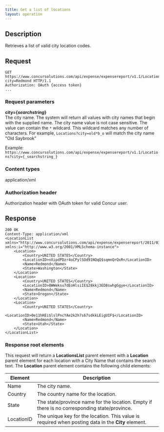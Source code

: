 ```yaml
---
title: Get a list of locations
layout: operation
---
```


## Description
Retrieves a list of valid city location codes.

## Request
```
GET https://www.concursolutions.com/api/expense/expensereport/v1.1/Locations?city=Redmond HTTP/1.1
Authorization: OAuth {access token}
...
```

### Request parameters
**city={_searchstring_}**  
The city name. The system will return all values with city names that begin with the supplied name. The city name value is not case sensitive. The value can contain the `*` wildcard. This wildcard matches any number of characters. For example, `Locations?city=old*b_o` will match the city name "Old Saybrook"

Example:  
`https://www.concursolutions.com/api/expense/expensereport/v1.1/Locations?city={_searchstring_}`

### Content types
application/xml

### Authorization header
Authorization header with OAuth token for valid Concur user.

## Response

    200 OK
    Content-Type: application/xml
    <LocationList xmlns="http://www.concursolutions.com/api/expense/expensereport/2011/03" xmlns:i="http://www.w3.org/2001/XMLSchema-instance">
        <Location>
            <Country>UNITED STATES</Country>
            <LocationID>nXipdPDzr4oCPylSOd91NQqQ$sqmnQrQxR</LocationID>
            <Name>Redmond</Name>
            <State>Washington</State>
        </Location>
        <Location>
            <Country>UNITED STATES</Country>
            <LocationID>8WWeksu7dEoHlsiIE$28kkj3ED8swhgGgye</LocationID>
            <Name>Redmond</Name>
            <State>Oregon</State>
        </Location>
        <Location>
            <Country>UNITED STATES</Country>
            <LocationID>Oe11hKEi$lslPncYAe2k2h7s67sdkkLEigUIF$</LocationID>
            <Name>Redmond</Name>
            <State>Utah</State>
        </Location>
    </LocationList>

### Response root elements
This request will return a **LocationsList** parent element with a **Location** parent element for each location with a City Name that contains the search text. The **Location** parent element contains the following child elements:

|  Element |  Description |
| -------- | ------------ |
|  Name |  The city name. |
|  Country |  The country name for the location. |
|  State |  The state/province name for the location. Empty if there is no corresponding state/province. |
|  LocationID |  The unique key for the location. This value is required when posting data in the **City** element. |


[1]: https://developer.concur.com/reference/http-codes

